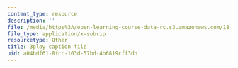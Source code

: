 ```yaml
---
content_type: resource
description: ''
file: /media/https%3A/open-learning-course-data-rc.s3.amazonaws.com/18-01-single-variable-calculus-fall-2006/a04bdf618fcc103d57bd4b6819cff3db_-MI0b4h3rS0.srt
file_type: application/x-subrip
resourcetype: Other
title: 3play caption file
uid: a04bdf61-8fcc-103d-57bd-4b6819cff3db
---
```

